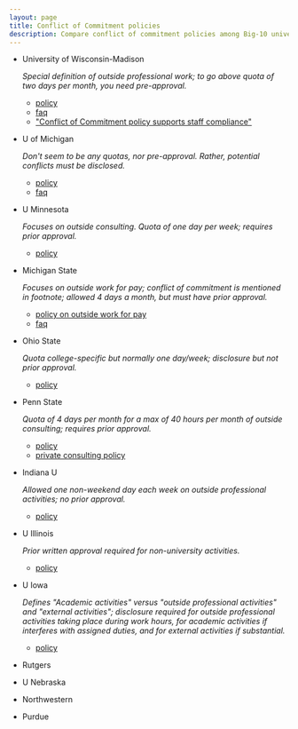 ```yaml
---
layout: page
title: Conflict of Commitment policies
description: Compare conflict of commitment policies among Big-10 universities
---
```


- University of Wisconsin-Madison

  _Special definition of outside professional work; to go above quota of two days
  per month, you need pre-approval._

  - [policy](https://policy.wisc.edu/library/UW-1075)
  - [faq](https://kb.wisc.edu/gsadminkb/page.php?id=108356)
  - ["Conflict of Commitment policy supports staff compliance"](https://research.wisc.edu/uncategorized/2021/03/04/conflict-of-commitment-policy-supports-staff-compliance/)

- U of Michigan

  _Don't seem to be any quotas, nor pre-approval. Rather, potential
  conflicts must be disclosed._

  - [policy](https://spg.umich.edu/policy/201.65-1)
  - [faq](https://ogc.umich.edu/frequently-asked-questions/conflict-of-interest/)


- U Minnesota

  _Focuses on outside consulting. Quota of one day per week; requires
  prior approval._

  - [policy](https://policy.umn.edu/operations/outsideconsulting)


- Michigan State

  _Focuses on outside work for pay; conflict of commitment is mentioned
  in footnote; allowed 4 days a month, but must have prior approval._

  - [policy on outside work for pay](https://hr.msu.edu/policies-procedures/faculty-academic-staff/faculty-handbook/outside_work_for-pay.html)
  - [faq](https://hr.msu.edu/policies-procedures/faculty-academic-staff/fas-policies-procedures/outsideworkFAQ.html)


- Ohio State

  _Quota college-specific but normally one day/week; disclosure but not
  prior approval._

  - [policy](https://oaa.osu.edu/sites/default/files/links_files/conflictofcommitment.pdf)


- Penn State

  _Quota of 4 days per month for a max of 40 hours per month of
  outside consulting; requires prior approval._

  - [policy](https://policy.psu.edu/policies/ad77)
  - [private consulting policy](https://policy.psu.edu/policies/ac80)


- Indiana U

  _Allowed one non-weekend day each week on outside professional
  activities; no prior approval._

  - [policy](https://policies.iu.edu/policies/ua-17-conflicts-of-interest-commitment/index.html)

- U Illinois

  _Prior written approval required for non-university activities._

  - [policy](https://research.illinois.edu/regulatory-compliance-safety/conflict-commitment-or-interest)

- U Iowa

  _Defines "Academic activities" versus "outside professional
  activities" and "external activities"; disclosure required for
  outside professional activities taking place during work hours, for
  academic activities if interferes with assigned duties, and for
  external activities if substantial._

  - [policy](http://opsmanual.uiowa.edu/community-policies/conflicts-commitment-and-interest/conflicts-commitment-effort)

- Rutgers

- U Nebraska

- Northwestern

- Purdue
